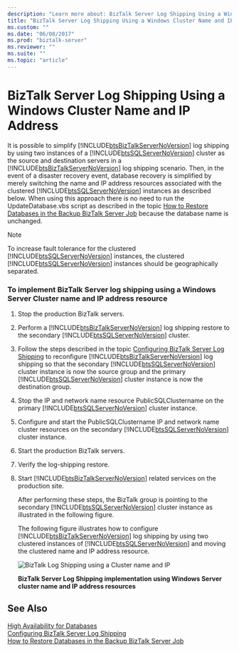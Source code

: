 ```yaml
---
description: "Learn more about: BizTalk Server Log Shipping Using a Windows Cluster Name and IP Address"
title: "BizTalk Server Log Shipping Using a Windows Cluster Name and IP Address"
ms.custom: ""
ms.date: "06/08/2017"
ms.prod: "biztalk-server"
ms.reviewer: ""
ms.suite: ""
ms.topic: "article"
---
```

# BizTalk Server Log Shipping Using a Windows Cluster Name and IP Address
It is possible to simplify [!INCLUDE[btsBizTalkServerNoVersion](../includes/btsbiztalkservernoversion-md.md)] log shipping by using two instances of a [!INCLUDE[btsSQLServerNoVersion](../includes/btssqlservernoversion-md.md)] cluster as the source and destination servers in a [!INCLUDE[btsBizTalkServerNoVersion](../includes/btsbiztalkservernoversion-md.md)] log shipping scenario. Then, in the event of a disaster recovery event, database recovery is simplified by merely switching the name and IP address resources associated with the clustered [!INCLUDE[btsSQLServerNoVersion](../includes/btssqlservernoversion-md.md)] instances as described below. When using this approach there is no need to run the UpdateDatabase.vbs script as described in the topic [How to Restore Databases in the Backup BizTalk Server Job](../technical-guides/how-to-restore-databases-in-the-backup-biztalk-server-job.md) because the database name is unchanged.  
  
> [!NOTE]
>  To increase fault tolerance for the clustered [!INCLUDE[btsSQLServerNoVersion](../includes/btssqlservernoversion-md.md)] instances, the clustered [!INCLUDE[btsSQLServerNoVersion](../includes/btssqlservernoversion-md.md)] instances should be geographically separated.  
  
### To implement BizTalk Server log shipping using a Windows Server Cluster name and IP address resource  
  
1. Stop the production BizTalk servers.  
  
2. Perform a [!INCLUDE[btsBizTalkServerNoVersion](../includes/btsbiztalkservernoversion-md.md)] log shipping restore to the secondary [!INCLUDE[btsSQLServerNoVersion](../includes/btssqlservernoversion-md.md)] cluster.  
  
3. Follow the steps described in the topic [Configuring BizTalk Server Log Shipping](../technical-guides/configuring-biztalk-server-log-shipping.md) to reconfigure [!INCLUDE[btsBizTalkServerNoVersion](../includes/btsbiztalkservernoversion-md.md)] log shipping so that the secondary [!INCLUDE[btsSQLServerNoVersion](../includes/btssqlservernoversion-md.md)] cluster instance is now the source group and the primary [!INCLUDE[btsSQLServerNoVersion](../includes/btssqlservernoversion-md.md)] cluster instance is now the destination group.  
  
4. Stop the IP and network name resource PublicSQLClustername on the primary [!INCLUDE[btsSQLServerNoVersion](../includes/btssqlservernoversion-md.md)] cluster instance.  
  
5. Configure and start the PublicSQLClustername IP and network name cluster resources on the secondary [!INCLUDE[btsSQLServerNoVersion](../includes/btssqlservernoversion-md.md)] cluster instance.  
  
6. Start the production BizTalk servers.  
  
7. Verify the log-shipping restore.  
  
8. Start [!INCLUDE[btsBizTalkServerNoVersion](../includes/btsbiztalkservernoversion-md.md)] related services on the production site.  
  
   After performing these steps, the BizTalk group is pointing to the secondary [!INCLUDE[btsSQLServerNoVersion](../includes/btssqlservernoversion-md.md)] cluster instance as illustrated in the following figure.  
  
   The following figure illustrates how to configure [!INCLUDE[btsBizTalkServerNoVersion](../includes/btsbiztalkservernoversion-md.md)] log shipping by using two clustered instances of [!INCLUDE[btsSQLServerNoVersion](../includes/btssqlservernoversion-md.md)] and moving the clustered name and IP address resource.  
  
   ![BizTalk Log Shipping using a Cluster name and IP](../technical-guides/media/5055689e-c26b-4077-a531-74a50fec1393.gif "5055689e-c26b-4077-a531-74a50fec1393")  
  
   **BizTalk Server Log Shipping implementation using Windows Server cluster name and IP address resources**  
  
## See Also  
 [High Availability for Databases](../technical-guides/high-availability-for-databases.md)   
 [Configuring BizTalk Server Log Shipping](../technical-guides/configuring-biztalk-server-log-shipping.md)   
 [How to Restore Databases in the Backup BizTalk Server Job](../technical-guides/how-to-restore-databases-in-the-backup-biztalk-server-job.md)
